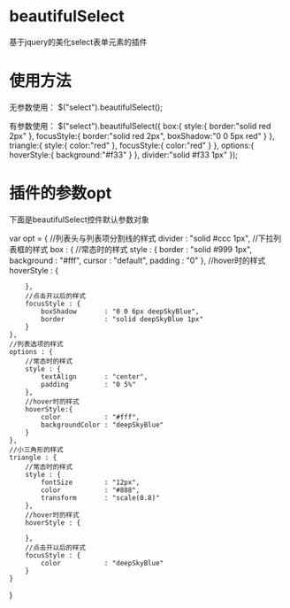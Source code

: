 beautifulSelect
===============
基于jquery的美化select表单元素的插件



使用方法
================
无参数使用：
$("select").beautifulSelect();

有参数使用：
$("select").beautifulSelect({
				box:{
					style:{
						border:"solid red 2px"
					},
					focusStyle:{
						border:"solid red 2px",
						boxShadow:"0 0 5px red"
					}
				},
				triangle:{
					style:{
						color:"red"
					},
					focusStyle:{
						color:"red"
					}
				},
				options:{
					hoverStyle:{
						background:"#f33"
					}
				},
				divider:"solid #f33 1px"
			});



插件的参数opt
===============
下面是beautifulSelect控件默认参数对象

var opt = {
	//列表头与列表项分割线的样式
	divider : "solid #ccc 1px",
	//下拉列表框的样式
	box : {
		//常态时的样式
		style : {
			border          : "solid #999 1px",
			background      : "#fff",
			cursor          : "default",
			padding         : "0"
		},
		//hover时的样式
		hoverStyle : {
			
		},
		//点击开以后的样式
		focusStyle : {
			boxShadow       : "0 0 6px deepSkyBlue",
			border          : "solid deepSkyBlue 1px"
		}
	},
	//列表选项的样式
	options : {
		//常态时的样式
		style : {
			textAlign       : "center",
			padding         : "0 5%"
		},
		//hover时的样式
		hoverStyle:{
			color           : "#fff",
			backgroundColor : "deepSkyBlue"
		}
	},
	//小三角形的样式
	triangle : {
		//常态时的样式
		style : {
			fontSize        : "12px",
			color           : "#888",
			transform       : "scale(0.8)"
		},
		//hover时的样式
		hoverStyle : {
			
		},
		//点击开以后的样式
		focusStyle : {
			color           : "deepSkyBlue"
		}
	}
}
